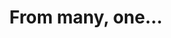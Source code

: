 ---
pid: ch282
title: From many, one...
location_transcription: Fairmount Park
coordinates: "[-75.213175998766, 39.988467800592]"
zipcode: '19119'
gen_neighborhood: Northwest Philadelphia
neighborhood: Mount Airy
outside_phl: 
age: '39'
age_range: 30-39
instagram: 
image_file_name: ch_282.jpg
proposal_transcription: One store or marble, in which traces - representing many rivers
  leading into one huge stream. The streams can be neighborhoods leading to Philadelphia
  or different races/cultures.
topic: Neighborhoods,Race Ethnicity
topic_summary: 0, 0, 0, 0
type: Sculpture Statue
keywords_other: 
credit: AJ Edmunds
image_labels: 
twitter: 
facebook: 
permalink: "/monuments/ch282/"
layout: item-page
---